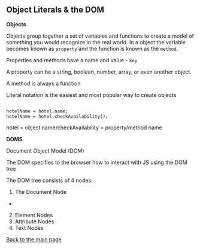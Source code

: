 ## Object Literals & the DOM

**Objects**


Objects group together a set of variables and functions to create a model of something you would recognize in the real world. In a object the variable becomes known as `property` and the function is known as the `method`.

Properties and methods have a name and value - `key`

A property can be a string, boolean, number, array, or even another object.

A method is always a function

Literal notation is the easiest and most popular way to create objects

```

hotelName = hotel.name;
hotelName = hotel.checkAvailability();

```
hotel = object
name/checkAvailability = property/method name

**DOMS**

Document Object Model (DOM) 

The DOM specifies to the browser how to interact with JS using the DOM tree

The DOM tree consists of 4 nodes:
1. The Document Node
  - 
2. Element Nodes
3. Attribute Nodes
4. Text Nodes 



[Back to the main page](../README.md)



